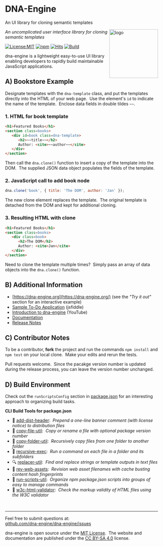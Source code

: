 # DNA-Engine
An UI library for cloning semantic templates

<img src=https://dna-engine.org/graphics/dna-logo.png align=right width=160 alt=logo>

_An uncomplicated user interface library for cloning semantic templates_

[![License:MIT](https://img.shields.io/badge/License-MIT-blue.svg)](https://dna-engine.org/license)
[![npm](https://img.shields.io/npm/v/dna-engine.svg)](https://www.npmjs.com/package/dna-engine)
[![Hits](https://data.jsdelivr.com/v1/package/npm/dna-engine/badge?style=rounded)](https://www.jsdelivr.com/package/npm/dna-engine)
[![Build](https://github.com/dna-engine/dna-engine/actions/workflows/run-spec-on-push.yaml/badge.svg)](https://github.com/dna-engine/dna-engine/actions/workflows/run-spec-on-push.yaml)

dna-engine is a lightweight easy-to-use UI library enabling developers to rapidly build maintainable
JavaScript applications.

## A) Bookstore Example
Designate templates with the `dna-template` class, and put the templates directly into the HTML
of your web page.&nbsp;
Use the element's `id` to indicate the name of the template.&nbsp;
Enclose data fields in double tildes `~~`.

### 1. HTML for book template
```html
<h1>Featured Books</h1>
<section class=books>
   <div id=book class=dna-template>
      <h2>~~title~~</h2>
      Author: <cite>~~author~~</cite>
   </div>
</section>
```

Then call the `dna.clone()` function to insert a copy of the template into the DOM.&nbsp;
The supplied JSON data object populates the fields of the template.

### 2. JavaScript call to add book node
```js
dna.clone('book', { title: 'The DOM', author: 'Jan' });
```

The new clone element replaces the template.&nbsp;
The original template is detached from the DOM and kept for additional cloning.

### 3. Resulting HTML with clone
```html
<h1>Featured Books</h1>
<section class=books>
   <div class=book>
      <h2>The DOM</h2>
      Author: <cite>Jan</cite>
   </div>
</section>
```

Need to clone the template multiple times?&nbsp;
Simply pass an array of data objects into the `dna.clone()` function.

## B) Additional Information
* [https://dna-engine.org](https://dna-engine.org/) (see the *"Try it out"* section for an interactive example)
* [Sample To-Do Application](https://jsfiddle.net/4jkua81f) (jsfiddle)
* [Introduction to dna-engine](https://youtu.be/1CrYAFZPdAg) (YouTube)
* [Documentation](https://dna-engine.org/docs)
* [Release Notes](https://github.com/dna-engine/dna-engine/wiki/Release-Notes)

## C) Contributor Notes
To be a contributor, **fork** the project and run the commands `npm install` and `npm test` on your
local clone.&nbsp;
Make your edits and rerun the tests.

Pull requests welcome.&nbsp;
Since the pacakge version number is updated during the release process, you can leave the version number unchanged.

## D) Build Environment
Check out the `runScriptsConfig` section in [package.json](package.json) for an
interesting approach to organizing build tasks.

**CLI Build Tools for package.json**
   - 🎋 [add-dist-header](https://github.com/center-key/add-dist-header):&nbsp; _Prepend a one-line banner comment (with license notice) to distribution files_
   - 📄 [copy-file-util](https://github.com/center-key/copy-file-util):&nbsp; _Copy or rename a file with optional package version number_
   - 📂 [copy-folder-util](https://github.com/center-key/copy-folder-util):&nbsp; _Recursively copy files from one folder to another folder_
   - 🪺 [recursive-exec](https://github.com/center-key/recursive-exec):&nbsp; _Run a command on each file in a folder and its subfolders_
   - 🔍 [replacer-util](https://github.com/center-key/replacer-util):&nbsp; _Find and replace strings or template outputs in text files_
   - 🔢 [rev-web-assets](https://github.com/center-key/rev-web-assets):&nbsp; _Revision web asset filenames with cache busting content hash fingerprints_
   - 🚆 [run-scripts-util](https://github.com/center-key/run-scripts-util):&nbsp; _Organize npm package.json scripts into groups of easy to manage commands_
   - 🚦 [w3c-html-validator](https://github.com/center-key/w3c-html-validator):&nbsp; _Check the markup validity of HTML files using the W3C validator_

<br>

---
Feel free to submit questions at:<br>
[github.com/dna-engine/dna-engine/issues](https://github.com/dna-engine/dna-engine/issues)

dna-engine is open source under the [MIT License](https://dna-engine.org/license).&nbsp;
The website and documentation are published under the
[CC BY-SA 4.0](https://creativecommons.org/licenses/by-sa/4.0) license.
